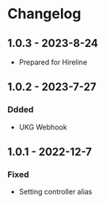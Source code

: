 # Changelog

## 1.0.3 - 2023-8-24
- Prepared for Hireline

## 1.0.2 - 2023-7-27

### Ddded
- UKG Webhook

## 1.0.1 - 2022-12-7

### Fixed
- Setting controller alias
